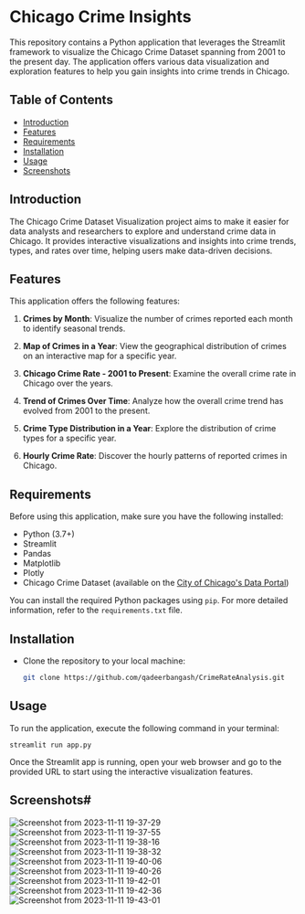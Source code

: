 # Chicago Crime Insights

This repository contains a Python application that leverages the Streamlit framework to visualize the Chicago Crime Dataset spanning from 2001 to the present day. The application offers various data visualization and exploration features to help you gain insights into crime trends in Chicago.

## Table of Contents

- [Introduction](#introduction)
- [Features](#features)
- [Requirements](#requirements)
- [Installation](#installation)
- [Usage](#usage)
- [Screenshots](#screenshots)

## Introduction

The Chicago Crime Dataset Visualization project aims to make it easier for data analysts and researchers to explore and understand crime data in Chicago. It provides interactive visualizations and insights into crime trends, types, and rates over time, helping users make data-driven decisions.

## Features

This application offers the following features:

1. **Crimes by Month**: Visualize the number of crimes reported each month to identify seasonal trends.

2. **Map of Crimes in a Year**: View the geographical distribution of crimes on an interactive map for a specific year.

3. **Chicago Crime Rate - 2001 to Present**: Examine the overall crime rate in Chicago over the years.

4. **Trend of Crimes Over Time**: Analyze how the overall crime trend has evolved from 2001 to the present.

5. **Crime Type Distribution in a Year**: Explore the distribution of crime types for a specific year.

6. **Hourly Crime Rate**: Discover the hourly patterns of reported crimes in Chicago.

## Requirements

Before using this application, make sure you have the following installed:

- Python (3.7+)
- Streamlit
- Pandas
- Matplotlib
- Plotly
- Chicago Crime Dataset (available on the [City of Chicago's Data Portal](https://www.kaggle.com/datasets/adelanseur/crimes-2001-to-present-chicago))

You can install the required Python packages using `pip`. For more detailed information, refer to the `requirements.txt` file.

## Installation

- Clone the repository to your local machine:

   ```bash
   git clone https://github.com/qadeerbangash/CrimeRateAnalysis.git
   
## Usage
To run the application, execute the following command in your terminal:

	streamlit run app.py
	
Once the Streamlit app is running, open your web browser and go to the provided URL to start using the interactive visualization features.

## Screenshots#

![Screenshot from 2023-11-11 19-37-29](https://github.com/qadeerbangash/CrimeRateAnalysis/assets/64665560/55122794-8c8a-4e4d-a463-0842a1f521d1)
![Screenshot from 2023-11-11 19-37-55](https://github.com/qadeerbangash/CrimeRateAnalysis/assets/64665560/ea08abb5-9075-4cac-9f43-5d369a11d768)
![Screenshot from 2023-11-11 19-38-16](https://github.com/qadeerbangash/CrimeRateAnalysis/assets/64665560/5560b720-1e44-4122-848a-b5369a386d11)
![Screenshot from 2023-11-11 19-38-32](https://github.com/qadeerbangash/CrimeRateAnalysis/assets/64665560/8f67a24a-1efd-4a9f-8757-5a9eea07e878)
![Screenshot from 2023-11-11 19-40-06](https://github.com/qadeerbangash/CrimeRateAnalysis/assets/64665560/b30b96fc-42b0-41eb-883b-507099f8ad8a)
![Screenshot from 2023-11-11 19-40-26](https://github.com/qadeerbangash/CrimeRateAnalysis/assets/64665560/a6718455-f8d9-42cc-9551-af0e827103bf)
![Screenshot from 2023-11-11 19-42-01](https://github.com/qadeerbangash/CrimeRateAnalysis/assets/64665560/8b6b5af2-ab09-4811-9178-4fae52308321)
![Screenshot from 2023-11-11 19-42-36](https://github.com/qadeerbangash/CrimeRateAnalysis/assets/64665560/2b3e83b6-0837-4042-b555-d8ebc934f55f)
![Screenshot from 2023-11-11 19-43-01](https://github.com/qadeerbangash/CrimeRateAnalysis/assets/64665560/66ac3763-ba90-4938-8c15-26c8e3e9ff45)





   

